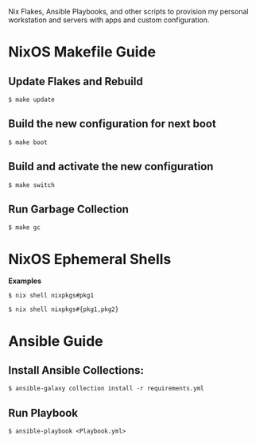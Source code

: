Nix Flakes, Ansible Playbooks, and other scripts to provision my personal workstation and servers with apps and custom configuration.

# NixOS Makefile Guide

## Update Flakes and Rebuild

    $ make update

## Build the new configuration for next boot

    $ make boot

## Build and activate the new configuration

    $ make switch

## Run Garbage Collection

    $ make gc

# NixOS Ephemeral Shells

**Examples**

    $ nix shell nixpkgs#pkg1

    $ nix shell nixpkgs#{pkg1,pkg2}


# Ansible Guide

## Install Ansible Collections:

    $ ansible-galaxy collection install -r requirements.yml


## Run Playbook

    $ ansible-playbook <Playbook.yml>
